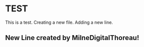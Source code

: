 # TEST
This is a test. Creating a new file.
Adding a new line.

## New Line created by MilneDigitalThoreau!
